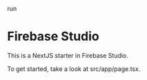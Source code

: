 run 
# Firebase Studio

This is a NextJS starter in Firebase Studio.

To get started, take a look at src/app/page.tsx.
